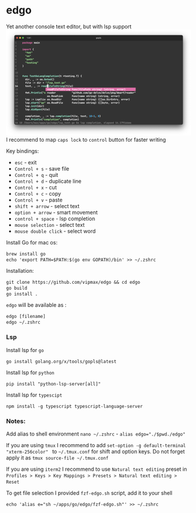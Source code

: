 # edgo
Yet another console text editor, but with lsp support
![editor](screen.png)
I recommend to map `caps lock` to `control` button for faster writing   

Key bindings:
- `esc` - exit
- `Control + s` - save file
- `Control + q` - quit
- `Control + d` - duplicate line
- `Control + x` - cut 
- `Control + c` - copy 
- `Control + v` - paste
- `shift + arrow` - select text
- `option + arrow` - smart movement
- `control + space` - lsp completion
- `mouse selection`  - select text 
- `mouse double click`  - select word 


Install Go for mac os:
```
brew install go 
echo 'export PATH=$PATH:$(go env GOPATH)/bin' >> ~/.zshrc
```


Installation:
```shell
git clone https://github.com/vipmax/edgo && cd edgo
go build 
go install .
```

`edgo` will be available as :
```
edgo [filename]
edgo ~/.zshrc 
```
### Lsp

Install lsp for `go`
```shell  
go install golang.org/x/tools/gopls@latest
```

Install lsp for `python`
```shell  
pip install "python-lsp-server[all]"
```

Install lsp for `typescipt`
```shell  
npm install -g typescript typescript-language-server
```

### Notes:  
Add alias to  shell environment `nano ~/.zshrc` - `alias edgo="./$pwd./edgo"`


If you are using `tmux` I recommend to add `set-option -g default-terminal "xterm-256color" ` to `~/.tmux.conf`  for shift and option keys. Do not forget apply it as `tmux source-file ~/.tmux.conf`  

If you are using `iterm2` I recommend to use `Natural text editing` preset in `Profiles > Keys > Key Mappings > Presets > Natural text editing > Reset ` 

To get file selection I provided `fzf-edgo.sh` script, add it to your shell  
``` shell
echo 'alias e="sh ~/apps/go/edgo/fzf-edgo.sh"' >> ~/.zshrc
```